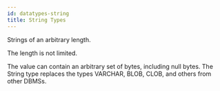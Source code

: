 ```yaml
---
id: datatypes-string
title: String Types
---
```


Strings of an arbitrary length.

The length is not limited.

The value can contain an arbitrary set of bytes, including null bytes.
The String type replaces the types VARCHAR, BLOB, CLOB, and others from other DBMSs.


